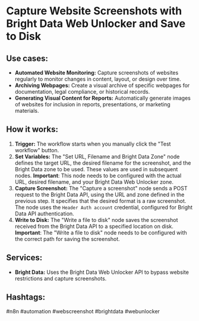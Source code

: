 # Capture Website Screenshots with Bright Data Web Unlocker and Save to Disk

## Use cases:

- **Automated Website Monitoring:** Capture screenshots of websites regularly to monitor changes in content, layout, or design over time.
- **Archiving Webpages:** Create a visual archive of specific webpages for documentation, legal compliance, or historical records.
- **Generating Visual Content for Reports:** Automatically generate images of websites for inclusion in reports, presentations, or marketing materials.

## How it works:

1.  **Trigger:** The workflow starts when you manually click the "Test workflow" button.
2.  **Set Variables:** The "Set URL, Filename and Bright Data Zone" node defines the target URL, the desired filename for the screenshot, and the Bright Data zone to be used. These values are used in subsequent nodes.  **Important**:  This node needs to be configured with the actual URL, desired filename, and your Bright Data Web Unlocker zone.
3.  **Capture Screenshot:** The "Capture a screenshot" node sends a POST request to the Bright Data API, using the URL and zone defined in the previous step. It specifies that the desired format is a raw screenshot. The node uses the `Header Auth account` credential, configured for Bright Data API authentication.
4.  **Write to Disk:** The "Write a file to disk" node saves the screenshot received from the Bright Data API to a specified location on disk.  **Important**:  The "Write a file to disk" node needs to be configured with the correct path for saving the screenshot.

## Services:

-   **Bright Data:**  Uses the Bright Data Web Unlocker API to bypass website restrictions and capture screenshots.

## Hashtags:

#n8n #automation #webscreenshot #brightdata #webunlocker
